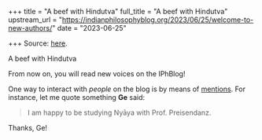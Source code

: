 +++
title = "A beef with Hindutva"
full_title = "A beef with Hindutva"
upstream_url = "https://indianphilosophyblog.org/2023/06/25/welcome-to-new-authors/"
date = "2023-06-25"

+++
Source: [here](https://indianphilosophyblog.org/2023/06/25/welcome-to-new-authors/).

A beef with Hindutva

From now on, you will read new voices on the IPhBlog!

One way to interact with *people* on the blog is by means of [mentions](http://elisafreschi.com). For instance, let me quote something **Ge** said:

> I am happy to be studying Nyāya with Prof. Preisendanz.

Thanks, Ge!
